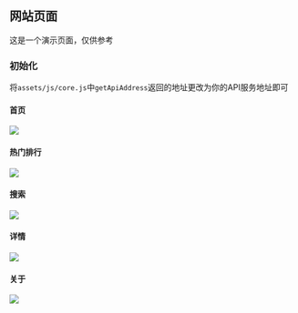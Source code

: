 ## 网站页面

这是一个演示页面，仅供参考

### 初始化

将`assets/js/core.js`中`getApiAddress`返回的地址更改为你的API服务地址即可

#### 首页

![](https://github.com/btlike/site/blob/master/assets/img/1.jpg)

#### 热门排行

![](https://github.com/btlike/site/blob/master/assets/img/2.jpg)

#### 搜索

![](https://github.com/btlike/site/blob/master/assets/img/3.jpg)

#### 详情

![](https://github.com/btlike/site/blob/master/assets/img/4.jpg)

#### 关于

![](https://github.com/btlike/site/blob/master/assets/img/5.jpg)